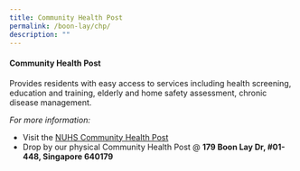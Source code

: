 ```yaml
---
title: Community Health Post
permalink: /boon-lay/chp/
description: ""
---
```

#### **Community Health Post** 

Provides residents with easy access to services including health screening, education and training, elderly and home safety assessment, chronic disease management.

*For more information:*
* Visit the [NUHS Community Health Post](https://www.nuhs.edu.sg/Care-in-the-Community/Staying-Healthy/Pages/Community-Health-Post.aspx)
* Drop by our physical Community Health Post @ **179 Boon Lay Dr, #01-448, Singapore 640179**